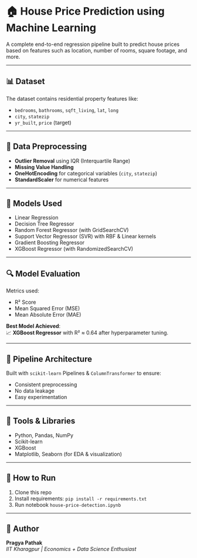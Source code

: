 # 🏠 House Price Prediction using Machine Learning

A complete end-to-end regression pipeline built to predict house prices based on features such as location, number of rooms, square footage, and more.

---

## 📊 Dataset
The dataset contains residential property features like:
- `bedrooms`, `bathrooms`, `sqft_living`, `lat`, `long`
- `city`, `statezip`
- `yr_built`, `price` (target)

---

## 🧼 Data Preprocessing
- **Outlier Removal** using IQR (Interquartile Range)
- **Missing Value Handling**
- **OneHotEncoding** for categorical variables (`city`, `statezip`)
- **StandardScaler** for numerical features

---

## 🧠 Models Used
- Linear Regression
- Decision Tree Regressor
- Random Forest Regressor (with GridSearchCV)
- Support Vector Regressor (SVR) with RBF & Linear kernels
- Gradient Boosting Regressor
- XGBoost Regressor (with RandomizedSearchCV)

---

## 🔍 Model Evaluation
Metrics used:
- R² Score
- Mean Squared Error (MSE)
- Mean Absolute Error (MAE)

**Best Model Achieved**:  
📈 **XGBoost Regressor** with R² ≈ 0.64 after hyperparameter tuning.

---

## 🔁 Pipeline Architecture
Built with `scikit-learn` Pipelines & `ColumnTransformer` to ensure:
- Consistent preprocessing
- No data leakage
- Easy experimentation

---

## 📎 Tools & Libraries
- Python, Pandas, NumPy
- Scikit-learn
- XGBoost
- Matplotlib, Seaborn (for EDA & visualization)

---

## 🚀 How to Run
1. Clone this repo
2. Install requirements: `pip install -r requirements.txt`
3. Run notebook `house-price-detection.ipynb`

---

## 📌 Author
**Pragya Pathak**  
_IIT Kharagpur | Economics + Data Science Enthusiast_  

